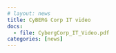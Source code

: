 ```yaml
---
# layout: news
title: CyBERG Corp IT video
docs:
  - file: CybergCorp_IT_Video.pdf
categories: [news]
---
```

